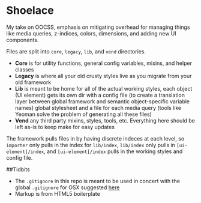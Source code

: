 Shoelace
========
My take on OOCSS, emphasis on mitigating overhead for managing things like media queries, z-indices, colors, dimensions, and adding new UI components.

Files are split into `core`, `legacy`, `lib`, and `vend` directories.

- **Core** is for utility functions, general config variables, mixins, and helper classes
- **Legacy** is where all your old crusty styles live as you migrate from your old framework
- **Lib** is meant to be home for all of the actual working styles, each object (UI element) gets its own dir with a config file (to create a translation layer between global framework and semantic object-specific variable names) global stylesheet and a file for each media query (tools like Yeoman solve the problem of generating all these files)
- **Vend** any third party mixins, styles, tools, etc. Everything here should be left as-is to keep make for easy updates

The framework pulls files in by having discrete indeces at each level, so `importer` only pulls in the index for `lib/index`, `lib/index` only pulls in `[ui-element]/index`, and `[ui-element]/index` pulls in the working styles and config file.

##Tidbits
- The `.gitignore` in this repo is meant to be used in concert with the global `.gitignore` for OSX suggested  [here]( https://github.com/github/gitignore/tree/master/Global)
- Markup is from HTML5 boilerplate
